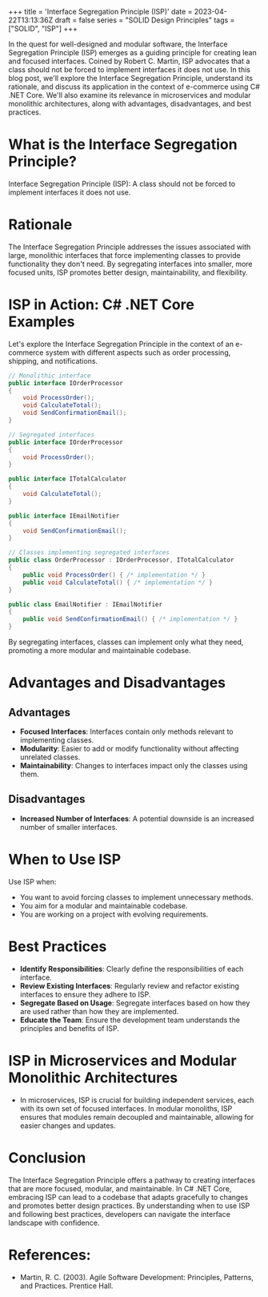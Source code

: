 +++
title = 'Interface Segregation Principle (ISP)'
date = 2023-04-22T13:13:36Z
draft = false
series = "SOLID Design Principles"
tags = ["SOLID", "ISP"]
+++

In the quest for well-designed and modular software, the Interface Segregation Principle (ISP) emerges as a guiding principle for creating lean and focused interfaces. Coined by Robert C. Martin, ISP advocates that a class should not be forced to implement interfaces it does not use. In this blog post, we'll explore the Interface Segregation Principle, understand its rationale, and discuss its application in the context of e-commerce using C# .NET Core. We'll also examine its relevance in microservices and modular monolithic architectures, along with advantages, disadvantages, and best practices.

# What is the Interface Segregation Principle?

Interface Segregation Principle (ISP): A class should not be forced to implement interfaces it does not use.

# Rationale

The Interface Segregation Principle addresses the issues associated with large, monolithic interfaces that force implementing classes to provide functionality they don't need. By segregating interfaces into smaller, more focused units, ISP promotes better design, maintainability, and flexibility.

# ISP in Action: C# .NET Core Examples

Let's explore the Interface Segregation Principle in the context of an e-commerce system with different aspects such as order processing, shipping, and notifications.

```csharp
// Monolithic interface
public interface IOrderProcessor
{
    void ProcessOrder();
    void CalculateTotal();
    void SendConfirmationEmail();
}

// Segregated interfaces
public interface IOrderProcessor
{
    void ProcessOrder();
}

public interface ITotalCalculator
{
    void CalculateTotal();
}

public interface IEmailNotifier
{
    void SendConfirmationEmail();
}

// Classes implementing segregated interfaces
public class OrderProcessor : IOrderProcessor, ITotalCalculator
{
    public void ProcessOrder() { /* implementation */ }
    public void CalculateTotal() { /* implementation */ }
}

public class EmailNotifier : IEmailNotifier
{
    public void SendConfirmationEmail() { /* implementation */ }
}
```

By segregating interfaces, classes can implement only what they need, promoting a more modular and maintainable codebase.

# Advantages and Disadvantages

## Advantages

- **Focused Interfaces**: Interfaces contain only methods relevant to implementing classes.
- **Modularity**: Easier to add or modify functionality without affecting unrelated classes.
- **Maintainability**: Changes to interfaces impact only the classes using them.

## Disadvantages

- **Increased Number of Interfaces**: A potential downside is an increased number of smaller interfaces.

# When to Use ISP

Use ISP when:

- You want to avoid forcing classes to implement unnecessary methods.
- You aim for a modular and maintainable codebase.
- You are working on a project with evolving requirements.

# Best Practices

- **Identify Responsibilities**: Clearly define the responsibilities of each interface.
- **Review Existing Interfaces**: Regularly review and refactor existing interfaces to ensure they adhere to ISP.
- **Segregate Based on Usage**: Segregate interfaces based on how they are used rather than how they are implemented.
- **Educate the Team**: Ensure the development team understands the principles and benefits of ISP.

# ISP in Microservices and Modular Monolithic Architectures

- In microservices, ISP is crucial for building independent services, each with its own set of focused interfaces. In modular monoliths, ISP ensures that modules remain decoupled and maintainable, allowing for easier changes and updates.

# Conclusion

The Interface Segregation Principle offers a pathway to creating interfaces that are more focused, modular, and maintainable. In C# .NET Core, embracing ISP can lead to a codebase that adapts gracefully to changes and promotes better design practices. By understanding when to use ISP and following best practices, developers can navigate the interface landscape with confidence.

# References:

- Martin, R. C. (2003). Agile Software Development: Principles, Patterns, and Practices. Prentice Hall.
